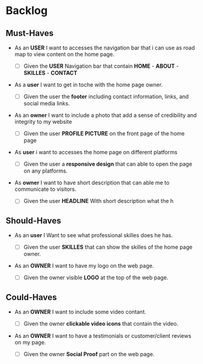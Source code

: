 # Backlog

## Must-Haves

- As an **USER** I want to accesses the navigation bar that i can use as road map to view content on the home page. 
 
  - [ ] Given the **USER** Navigation bar that contain **HOME** - **ABOUT** - **SKILLES** - **CONTACT** 
   
- As a **user** I want to get in toche with the home page owner.

  - [ ] Given the user the **footer** including contact information, links, and social media links.   
 
- As an **owner** I want to include a photo that add a sense of credibility and integrity to my website

  -  [ ] Given the user **PROFILE PICTURE** on the front page of the home page

-  As **user** i want to accesses the home page on different platforms

   - [ ] Given the user a **responsive design** that can able to open the page on any platforms.

- As **owner** I want to have short description that can able me to communicate to visitors.

   - [ ] Given the user **HEADLINE**  With short description what the h
   
## Should-Haves

- As an **user** I Want to see what professional skilles does he has.
 
  - [ ] Given the user **SKILLES** that can show the skilles of the home page owner.
  
- As an **OWNER** I want to have my logo on the web page.  

  - [ ] Given the owner visible **LOGO** at the top of the web page.

## Could-Haves

- As an **OWNER** I want to include some video contant. 
 
  - [ ] Given the owner **clickable video icons** that contain the video.
  
- As an **OWNER** I want to have a testimonials or customer/client reviews on my page.  

   - [ ] Given the owner **Social Proof** part on the web page.

   

